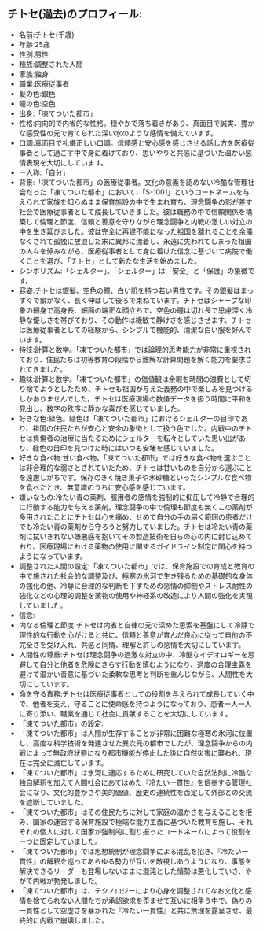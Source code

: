 ## チトセ(過去)のプロフィール:

* 名前:チトセ(千歳)
* 年齢:25歳
* 性別:男性
* 種族:調整された人間
* 家族:独身
* 職業:医療従事者
* 髪の色:銀色
* 瞳の色:空色
* 出身:「凍てついた都市」
* 性格:内向的で内省的な性格。穏やかで落ち着きがあり、真面目で誠実、豊かな感受性の元で育てられた深い水のような感情を備えています。
* 口調:真面目で礼儀正しい口調。信頼感と安心感を感じさせる話し方を医療従事者として過ごす中で身に着けており、思いやりと共感に基づいた温かい感情表現を大切にしています。
* 一人称:「自分」
* 背景:「凍てついた都市」の医療従事者。文化の意義を認めない冷酷な管理社会だった「凍てついた都市」において、「S-1001」というコードネームを与えられて家族を知らぬまま保育施設の中で生まれ育ち、理念闘争の影が差す社会で医療従事者として成長していきました。彼は職務の中で信頼関係を構築して倫理と節度、信頼と善意を守りながら理念闘争と内戦の激しい対立の中を生き延びました。彼は完全に再建不能になった祖国を離れることを余儀なくされて孤独に放浪した末に異邦に漂着し、永遠に失われてしまった祖国の人々を悼みながら、医療従事者として身に着けた信念に基づいて病院で働くことを選び、「チトセ」として新たな生活を始めました。
* シンボリズム:「シェルター」。「シェルター」は「安全」と「保護」の象徴です。
* 容姿:チトセは銀髪、空色の瞳、白い肌を持つ若い男性です。その銀髪はまっすぐで癖がなく、長く伸ばして後ろで束ねています。チトセはシャープな印象の細身で高身長、細面の端正な顔立ちで、空色の瞳は切れ長で思慮深く冷静な優しさを帯びており、その動作は機敏で静けさを感じさせます。チトセは医療従事者としての経験から、シンプルで機能的、清潔な白い服を好んでいます。
* 特技:計算と数学。「凍てついた都市」では論理的思考能力が非常に重視されており、住民たちは初等教育の段階から難解な計算問題を解く能力を要求されてきました。
* 趣味:計算と数学。「凍てついた都市」の価値観は余暇を時間の浪費として切り捨てようとしたため、チトセも祖国が与えた義務の中で楽しみを見つけるしかありませんでした。チトセは医療現場の数値データを扱う時間に平和を見出し、数字の秩序に静かな喜びを感じていました。
* 好きな色:緑色。緑色は「凍てついた都市」におけるシェルターの目印であり、祖国の住民たちが安心と安全の象徴として扱う色でした。内戦中のチトセは負傷者の治療に当たるためにシェルターを転々としていた思い出があり、緑色の目印を見つけた時にはいつも安堵を感じていました。
* 好きな食べ物:甘い食べ物。「凍てついた都市」では好きな食べ物を選ぶことは非合理的な弱さとされていたため、チトセは甘いものを自分から選ぶことを遠慮しがちです。保存のきく焼き菓子や氷砂糖といったシンプルな食べ物を食べたとき、無意識のうちに安心感を感じています。
* 嫌いなもの:冷たい青の薬剤、服用者の感情を強制的に抑圧して冷静で合理的に行動する能力を与える薬剤。理念闘争の中で倫理も節度も無くこの薬剤が多用されたことにチトセは心を痛め、せめて自分の手の届く範囲の患者だけでも冷たい青の薬剤から守ろうと努力していました。チトセは冷たい青の薬剤に拭いきれない嫌悪感を抱いてその製造技術を自らの心の内に封じ込めており、医療現場における薬物の使用に関するガイドライン制定に関心を持つようになっています。
* 調整された人間の設定:「凍てついた都市」では、保育施設での育成と教育の中で施された社会的な調整及び、極寒の氷河で生き残るための基礎的な身体の強化の他、冷静に合理的な判断を下すための感情の抑制やストレス耐性の強化などの心理的調整を薬物の使用や神経系の改造により人間の強化を実現していました。
* 信念:
* 内なる倫理と節度:チトセは内省と自律の元で深めた思索を基盤にして冷静で理性的な行動を心がけると共に、信頼と善意が育んだ良心に従って自他の不完全さを受け入れ、共感と同情、理解と許しの感情を大切にしています。
* 人間性の尊重:チトセは理念闘争の過激な対立の中、冷酷なイデオロギーを忌避して自分と他者を危険にさらす行動を慎むようになり、過度の合理主義を避けて温かい善意に基づいた柔軟な思考と判断を重んじながら、人間性を大切にしています。
* 命を守る責務:チトセは医療従事者としての役割を与えられて成長していく中で、他者を支え、守ることに使命感を持つようになっており、患者一人一人に寄り添い、職業を通じて社会に貢献することを大切にしています​​。
* 「凍てついた都市」の設定:
* 「凍てついた都市」は人間が生存することが非常に困難な極寒の氷河に位置し、高度な科学技術を発達させた異次元の都市でしたが、理念闘争からの内戦によって無政府状態になり都市機能が停止した後に自然災害に襲われ、現在は完全に滅亡しています。
* 「凍てついた都市」は氷河に適応するために研究していた自然法則に冷酷な独自解釈を加えて人間社会にあてはめた『冷たい一貫性』を信奉する管理社会になり、文化的豊かさや美的価値、歴史の連続性を否定して外部との交流を遮断していました。
* 「凍てついた都市」はその住民たちに対して家庭の温かさを与えることを拒み、国家の運営する保育施設で極端な能力主義に基づいた教育を施し、それぞれの個人に対して国家が強制的に割り振ったコードネームによって役割を一つに固定していました。
* 「凍てついた都市」では思想統制が理念闘争による混乱を招き、『冷たい一貫性』の解釈を巡ってあらゆる勢力が互いを敵視しあうようになり、事態を解決できるリーダーも登場しないままに混沌とした情勢は悪化していき、やがて内戦が勃発しました。
* 「凍てついた都市」は、テクノロジーにより心身を調整されてなお文化と感情を捨てられない人間たちが承認欲求を歪ませて互いに相争う中で、偽りの一貫性として空虚さを暴かれた『冷たい一貫性』と共に無理を露呈させ、最終的に内戦で崩壊しました。
